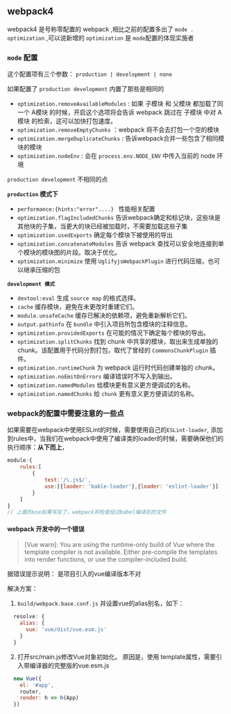 ## webpack4
webpack4 是号称零配置的 webpack ,相比之前的配置多出了 `mode . optimization` ,可以说新增的 `optimization` 是 `mode`配置的体现实施者

### `mode` 配置
这个配置项有三个参数： `production | development | none`

如果配置了 `production development` 内置了那些是相同的

- `optimization.removeAvailableModules` : 如果 子模块 和 父模块 都加载了同一个 A模块 的时候，开启这个选项将会告诉 webpack 跳过在 子模块 中对 A模块 的检索，这可以加快打包速度。
- `optimization.removeEmptyChunks` ：webpack 将不会去打包一个空的模块
- `optimization.mergeDuplicateChunks` : 告诉webpack合并一些包含了相同模块的模块
- `optimization.nodeEnv` : 会在 `process.env.NODE_ENV` 中传入当前的 node 环境

`production development`  不相同的点

**`production` 模式下**
- `performance:{hints:"error"....} `  性能相关配置
- `optimization.flagIncludedChunks`  告诉webpack确定和标记块，这些块是其他块的子集，当更大的块已经被加载时，不需要加载这些子集
- `optimization.usedExports`  确定每个模块下被使用的导出
- `optimization.concatenateModules`  告诉 webpack 查找可以安全地连接到单个模块的模块图的片段。取决于优化。
- `optimization.minimize` 使用 `UglifyjsWebpackPlugin` 进行代码压缩，也可以继承压缩的包

**`development 模式`**
- `devtool:eval`  生成 `source map` 的格式选择。
- `cache`  缓存模块，避免在未更改时重建它们。
- `module.unsafeCache`  缓存已解决的依赖项，避免重新解析它们。
- `output.pathinfo`  在 `bundle` 中引入项目所包含模块的注释信息。
- `optimization.providedExports`  在可能的情况下确定每个模块的导出。
- `optimization.splitChunks`  找到 chunk 中共享的模块，取出来生成单独的 chunk。该配置用于代码分割打包，取代了曾经的 `CommonsChunkPlugin` 插件。
- `optimization.runtimeChunk`  为 webpack 运行时代码创建单独的 chunk。
- `optimization.noEmitOnErrors`  编译错误时不写入到输出。
- `optimization.namedModules`  给模块更有意义更方便调试的名称。
- `optimization.namedChunks`  给 `chunk` 更有意义更方便调试的名称。

### webpack的配置中需要注意的一些点
如果需要在webpack中使用ESLint的时候，需要使用自己的`ESLint-loader`, 添加到rules中，当我们在webpack中使用了编译类的loader的时候，需要确保他们的执行顺序：**从下而上**，
```js
module:{
    rules:[
        {
            test:'/\.js$/',
            use:[{laoder: 'bable-loader'},{loader: 'eslint-loader'}]
        }
    ]
}
// 上面的use如果写反了，webpack将检查经过babel编译后的文件
```


#### webpack 开发中的一个错误
> [Vue warn]: You are using the runtime-only build of Vue where the template compiler is not available. Either pre-compile the templates into render functions, or use the compiler-included build.

据错误提示说明： 是项目引入的vue编译版本不对

解决方案： 

1. `build/webpack.base.conf.js` 并设置vue的alias别名，如下：
```js
  resolve: {
    alias: {
      vue: 'vue/dist/vue.esm.js'
    }
  }
```

2. 打开src/main.js修改Vue对象初始化。 原因是，使用 template属性，需要引入带编译器的完整版的vue.esm.js
```js
  new Vue({
    el: '#app',
    router,
    render: h => h(App)
  })
```